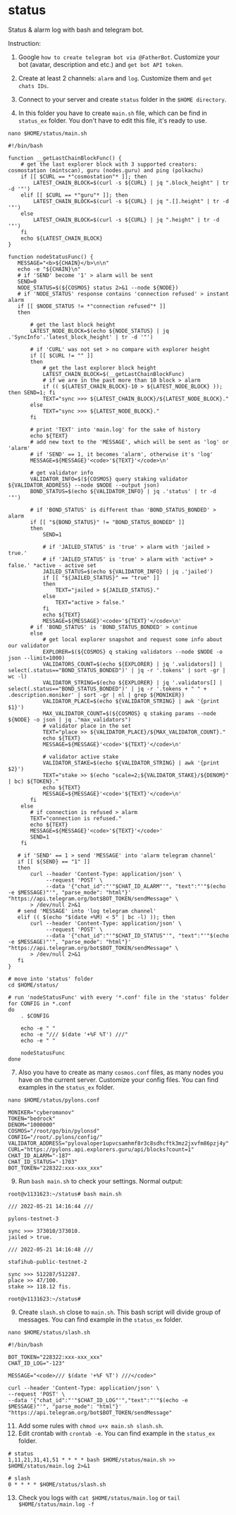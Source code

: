 # status
Status &amp; alarm log with bash and telegram bot.

Instruction:

1. Google `how to create telegram bot via @FatherBot`. Customize your bot (avatar, description and etc.) and `get bot API token`.

3. Create at least 2 channels: `alarm` and `log`. Customize them and `get chats IDs`.
4. Connect to your server and create `status` folder in the `$HOME directory`.
5. In this folder you have to create `main.sh` file, which can be find in `status_ex` folder. You don't have to edit this file, it's ready to use.

```
nano $HOME/status/main.sh
```

```
#!/bin/bash

function __getLastChainBlockFunc() {
    # get the last explorer block with 3 supported creators: cosmostation (mintscan), guru (nodes.guru) and ping (polkachu)
    if [[ $CURL == *"cosmostation"* ]]; then
        LATEST_CHAIN_BLOCK=$(curl -s ${CURL} | jq ".block_height" | tr -d '"')
    elif [[ $CURL == *"guru"* ]]; then
        LATEST_CHAIN_BLOCK=$(curl -s ${CURL} | jq ".[].height" | tr -d '"')
    else
        LATEST_CHAIN_BLOCK=$(curl -s ${CURL} | jq ".height" | tr -d '"')
    fi
    echo ${LATEST_CHAIN_BLOCK}
}

function nodeStatusFunc() {
   MESSAGE="<b>${CHAIN}</b>\n\n"
   echo -e "${CHAIN}\n"
   # if 'SEND' become '1' > alarm will be sent
   SEND=0
   NODE_STATUS=$(${COSMOS} status 2>&1 --node ${NODE})
   # if 'NODE_STATUS' response contains 'connection refused' > instant alarm
   if [[ $NODE_STATUS != *"connection refused"* ]]
   then

       # get the last block height
       LATEST_NODE_BLOCK=$(echo ${NODE_STATUS} | jq .'SyncInfo'.'latest_block_height' | tr -d '"')

       # if 'CURL' was not set > no compare with explorer height
       if [[ $CURL != "" ]]
       then
           # get the last explorer block height
           LATEST_CHAIN_BLOCK=$(__getLastChainBlockFunc)
           # if we are in the past more than 10 block > alarm
           if (( ${LATEST_CHAIN_BLOCK}-10 > ${LATEST_NODE_BLOCK} )); then SEND=1; fi
           TEXT="sync >>> ${LATEST_CHAIN_BLOCK}/${LATEST_NODE_BLOCK}."
       else
           TEXT="sync >>> ${LATEST_NODE_BLOCK}."
       fi

       # print 'TEXT' into 'main.log' for the sake of history
       echo ${TEXT}
       # add new text to the 'MESSAGE', which will be sent as 'log' or 'alarm'
       # if 'SEND' == 1, it becomes 'alarm', otherwise it's 'log'
       MESSAGE=${MESSAGE}'<code>'${TEXT}'</code>\n'

       # get validator info
       VALIDATOR_INFO=$(${COSMOS} query staking validator ${VALIDATOR_ADDRESS} --node $NODE --output json)
       BOND_STATUS=$(echo ${VALIDATOR_INFO} | jq .'status' | tr -d '"')

       # if 'BOND_STATUS' is different than 'BOND_STATUS_BONDED' > alarm
       if [[ "${BOND_STATUS}" != "BOND_STATUS_BONDED" ]]
       then
           SEND=1

           # if 'JAILED_STATUS' is 'true' > alarm with 'jailed > true.'
           # if 'JAILED_STATUS' is 'true' > alarm with 'active* > false.' *active - active set
           JAILED_STATUS=$(echo ${VALIDATOR_INFO} | jq .'jailed')
           if [[ "${JAILED_STATUS}" == "true" ]]
           then
               TEXT="jailed > ${JAILED_STATUS}."
           else
               TEXT="active > false."
           fi
           echo ${TEXT}
           MESSAGE=${MESSAGE}'<code>'${TEXT}'</code>\n'
       # if 'BOND_STATUS' is 'BOND_STATUS_BONDED' > continue
       else
           # get local explorer snapshot and request some info about our validator
           EXPLORER=$(${COSMOS} q staking validators --node $NODE -o json --limit=1000)
           VALIDATORS_COUNT=$(echo ${EXPLORER} | jq '.validators[] | select(.status=="BOND_STATUS_BONDED")' | jq -r '.tokens' | sort -gr | wc -l)
           VALIDATOR_STRING=$(echo ${EXPLORER} | jq '.validators[] | select(.status=="BOND_STATUS_BONDED")' | jq -r '.tokens + " " + .description.moniker' | sort -gr | nl | grep ${MONIKER})
           VALIDATOR_PLACE=$(echo ${VALIDATOR_STRING} | awk '{print $1}')
           MAX_VALIDATOR_COUNT=$(${COSMOS} q staking params --node ${NODE} -o json | jq ."max_validators")
           # validator place in the set
           TEXT="place >> ${VALIDATOR_PLACE}/${MAX_VALIDATOR_COUNT}."
           echo ${TEXT}
           MESSAGE=${MESSAGE}'<code>'${TEXT}'</code>\n'

           # validator active stake
           VALIDATOR_STAKE=$(echo ${VALIDATOR_STRING} | awk '{print $2}')
           TEXT="stake >> $(echo "scale=2;${VALIDATOR_STAKE}/${DENOM}" | bc) ${TOKEN}."
           echo ${TEXT}
           MESSAGE=${MESSAGE}'<code>'${TEXT}'</code>\n'
       fi
    else
       # if connection is refused > alarm
       TEXT="connection is refused."
       echo ${TEXT}
       MESSAGE=${MESSAGE}'<code>'${TEXT}'</code>'
       SEND=1
    fi

   # if 'SEND' == 1 > send 'MESSAGE' into 'alarm telegram channel'
   if [[ ${SEND} == "1" ]]
   then
       curl --header 'Content-Type: application/json' \
            --request 'POST' \
            --data '{"chat_id":"'"$CHAT_ID_ALARM"'", "text":"'"$(echo -e $MESSAGE)"'", "parse_mode": "html"}' "https://api.telegram.org/bot$BOT_TOKEN/sendMessage" \
       > /dev/null 2>&1
   # send 'MESSAGE' into 'log telegram channel'
   elif (( $(echo "$(date +%M) < 5" | bc -l) )); then
       curl --header 'Content-Type: application/json' \
            --request 'POST' \
            --data '{"chat_id":"'"$CHAT_ID_STATUS"'", "text":"'"$(echo -e $MESSAGE)"'", "parse_mode": "html"}' "https://api.telegram.org/bot$BOT_TOKEN/sendMessage" \
       > /dev/null 2>&1
   fi
}

# move into 'status' folder
cd $HOME/status/

# run 'nodeStatusFunc' with every '*.conf' file in the 'status' folder
for CONFIG in *.conf
do
    . $CONFIG

    echo -e " "
    echo -e "/// $(date '+%F %T') ///"
    echo -e " "

    nodeStatusFunc
done
```

7. Also you have to create as many `cosmos.conf` files, as many nodes you have on the current server. Customize your config files. You can find examples in the `status_ex` folder.

```
nano $HOME/status/pylons.conf
```

```
MONIKER="cyberomanov"
TOKEN="bedrock"
DENOM="1000000"
COSMOS="/root/go/bin/pylonsd"
CONFIG="/root/.pylons/config/"
VALIDATOR_ADDRESS="pylovaloper1upvcsamhmf8r3c8sdhcftk3mz2jxvfm86pzj4y"
CURL="https://pylons.api.explorers.guru/api/blocks?count=1"
CHAT_ID_ALARM="-187"
CHAT_ID_STATUS="-1703"
BOT_TOKEN="228322:xxx-xxx_xxx"
```

9. Run `bash main.sh` to check your settings. Normal output:

```
root@v1131623:~/status# bash main.sh 
 
/// 2022-05-21 14:16:44 ///
 
pylons-testnet-3

sync >>> 373010/373010.
jailed > true.
 
/// 2022-05-21 14:16:48 ///
 
stafihub-public-testnet-2

sync >>> 512287/512287.
place >> 47/100.
stake >> 118.12 fis.

root@v1131623:~/status# 
```

9. Create `slash.sh` close to `main.sh`. This bash script will divide group of messages. You can find example in the `status_ex` folder.

```
nano $HOME/status/slash.sh
```

```
#!/bin/bash

BOT_TOKEN="228322:xxx-xxx_xxx"
CHAT_ID_LOG="-123"

MESSAGE="<code>/// $(date '+%F %T') ///</code>"

curl --header 'Content-Type: application/json' \
--request 'POST' \
--data '{"chat_id":"'"$CHAT_ID_LOG"'","text":"'"$(echo -e $MESSAGE)"'", "parse_mode": "html"}' "https://api.telegram.org/bot$BOT_TOKEN/sendMessage"
```

11. Add some rules with `chmod u+x main.sh slash.sh`.
12. Edit crontab with `crontab -e`. You can find example in the `status_ex` folder.

```
# status
1,11,21,31,41,51 * * * * bash $HOME/status/main.sh >> $HOME/status/main.log 2>&1

# slash
0 * * * * $HOME/status/slash.sh
```
13. Check you logs with `cat $HOME/status/main.log` or `tail $HOME/status/main.log -f`

